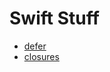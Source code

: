 # Swift Stuff

- [defer](/SwiftStuff.playground/Pages/defer.xcplaygroundpage/Contents.swift)
- [closures](/SwiftStuff.playground/Pages/closures.xcplaygroundpage/Contents.swift)
